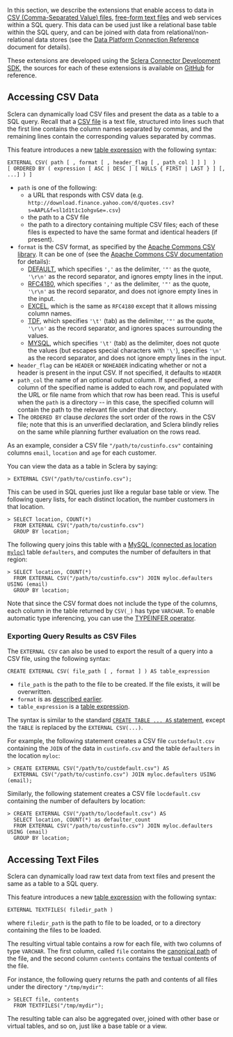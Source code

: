 In this section, we describe the extensions that enable access to data in [CSV (Comma-Separated Value) files](#sclera-csv), [free-form text files](#sclera-csv) and web services within a SQL query. This data can be used just like a relational base table within the SQL query, and can be joined with data from relational/non-relational data stores (see the [Data Platform Connection Reference](../setup/dbms.md) document for details).

These extensions are developed using the [Sclera Connector Development SDK](../sdk/sdkintro.md), the sources for each of these extensions is available on [GitHub](https://github.com/scleradb) for reference.

<a class="anchor" name="sclera-csv"></a>
## Accessing CSV Data
Sclera can dynamically load CSV files and present the data as a table to a SQL query. Recall that a [CSV file](https://en.wikipedia.org/wiki/Comma-separated_values) is a text file, structured into lines such that the first line contains the column names separated by commas, and the remaining lines contain the corresponding values separated by commas.

This feature introduces a new [table expression](#table-expression) with the following syntax:

    EXTERNAL CSV( path [ , format [ , header_flag [ , path_col ] ] ]  )
    [ ORDERED BY ( expression [ ASC | DESC ] [ NULLS { FIRST | LAST } ] [, ...] ) ]

- `path` is one of the following:
    - a URL that responds with CSV data (e.g. `http://download.finance.yahoo.com/d/quotes.csv?s=AAPL&f=sl1d1t1c1ohgv&e=.csv`)
    - the path to a CSV file
    - the path to a directory containing multiple CSV files; each of these files is expected to have the same format and identical headers (if present).
- <a class="anchor" name="sclera-csv-format"></a> `format` is the CSV format, as specified by the [Apache Commons CSV library](http://commons.apache.org/proper/commons-csv/). It can be one of (see the [Apache Commons CSV documentation](http://commons.apache.org/proper/commons-csv/archives/1.1/apidocs/org/apache/commons/csv/CSVFormat.html) for details):
    - [DEFAULT](http://commons.apache.org/proper/commons-csv/archives/1.1/apidocs/org/apache/commons/csv/CSVFormat.html#DEFAULT), which specifies `','` as the delimiter, `'"'` as the quote, `'\r\n'` as the record separator, and ignores empty lines in the input.
    - [RFC4180](http://commons.apache.org/proper/commons-csv/archives/1.1/apidocs/org/apache/commons/csv/CSVFormat.html#RFC4180), which specifies `','` as the delimiter, `'"'` as the quote, `'\r\n'` as the record separator, and does not ignore empty lines in the input.
    - [EXCEL](http://commons.apache.org/proper/commons-csv/archives/1.1/apidocs/org/apache/commons/csv/CSVFormat.html#EXCEL), which is the same as `RFC4180` except that it allows missing column names.
    - [TDF](http://commons.apache.org/proper/commons-csv/archives/1.1/apidocs/org/apache/commons/csv/CSVFormat.html#TDF), which specifies `'\t'` (tab) as the delimiter, `'"'` as the quote, `'\r\n'` as the record separator, and ignores spaces surrounding the values.
    - [MYSQL](http://commons.apache.org/proper/commons-csv/archives/1.1/apidocs/org/apache/commons/csv/CSVFormat.html#MYSQL), which specifies `'\t'` (tab) as the delimiter, does not quote the values (but escapes special characters with `'\'`), specifies `'\n'` as the record separator, and does not ignore empty lines in the input.
- `header_flag` can be `HEADER` or `NOHEADER` indicating whether or not a header is present in the input CSV. If not specified, it defaults to `HEADER`
- `path_col` the name of an optional output column. If specified, a new column of the specified name is added to each row, and populated with the URL or file name from which that row has been read. This is useful when the `path` is a directory -- in this case, the specified column will contain the path to the relevant file under that directory.
- The `ORDERED BY` clause *declares* the sort order of the rows in the CSV file; note that this is an unverified declaration, and Sclera blindly relies on the same while planning further evaluation on the rows read.

As an example, consider a CSV file `"/path/to/custinfo.csv"` containing columns `email`, `location` and `age` for each customer.

You can view the data as a table in Sclera by saying:

    > EXTERNAL CSV("/path/to/custinfo.csv");

This can be used in SQL queries just like a regular base table or view. The following query lists, for each distinct location, the number customers in that location.

    > SELECT location, COUNT(*)
      FROM EXTERNAL CSV("/path/to/custinfo.csv")
      GROUP BY location;

The following query joins this table with a [MySQL (connected as location `myloc`)](../setup/dbms.md#connecting-to-mysql) table `defaulters`, and computes the number of defaulters in that region:

    > SELECT location, COUNT(*)
      FROM EXTERNAL CSV("/path/to/custinfo.csv") JOIN myloc.defaulters USING (email)
      GROUP BY location;

Note that since the CSV format does not include the type of the columns, each column in the table returned by `CSV(_)` has type `VARCHAR`. To enable automatic type inferencing, you can use the [TYPEINFER operator](../sclerasql/sqlcleaning.md#automatic-type-inference).

### Exporting Query Results as CSV Files
The `EXTERNAL CSV` can also be used to export the result of a query into a CSV file, using the following syntax:

    CREATE EXTERNAL CSV( file_path [ , format ] ) AS table_expression

- `file_path` is the path to the file to be created. If the file exists, it will be overwritten.
- `format` is as [described earlier](#sclera-csv-format).
- `table_expression` is a [table expression](#table-expression).

The syntax is similar to the standard [`CREATE TABLE ... AS` statement](../sclerasql/sqlregular.md#creating-tables-with-empty-results), except the `TABLE` is replaced by the `EXTERNAL CSV(...)`.

For example, the following statement creates a CSV file `custdefault.csv` containing the `JOIN` of the data in `custinfo.csv` and the table `defaulters` in the location `myloc`:

    > CREATE EXTERNAL CSV("/path/to/custdefault.csv") AS
      EXTERNAL CSV("/path/to/custinfo.csv") JOIN myloc.defaulters USING (email);

Similarly, the following statement creates a CSV file `locdefault.csv` containing the number of defaulters by location:

    > CREATE EXTERNAL CSV("/path/to/locdefault.csv") AS
      SELECT location, COUNT(*) as defaulter_count
      FROM EXTERNAL CSV("/path/to/custinfo.csv") JOIN myloc.defaulters USING (email)
      GROUP BY location;

<a class="anchor" name="sclera-textfiles"></a>
## Accessing Text Files
Sclera can dynamically load raw text data from text files and present the same as a table to a SQL query.

This feature introduces a new [table expression](#table-expression) with the following syntax:

    EXTERNAL TEXTFILES( filedir_path )

where `filedir_path` is the path to file to be loaded, or to a directory containing the files to be loaded.

The resulting virtual table contains a row for each file, with two columns of type `VARCHAR`. The first column, called `file` contains the [canonical path](https://docs.oracle.com/en/java/javase/13/docs/api/java.base/java/io/File.html#getCanonicalPath\(\)) of the file, and the second column `contents` contains the textual contents of the file.

For instance, the following query returns the path and contents of all files under the directory `"/tmp/mydir"`:

    > SELECT file, contents
      FROM TEXTFILES("/tmp/mydir");

The resulting table can also be aggregated over, joined with other base or virtual tables, and so on, just like a base table or a view.

